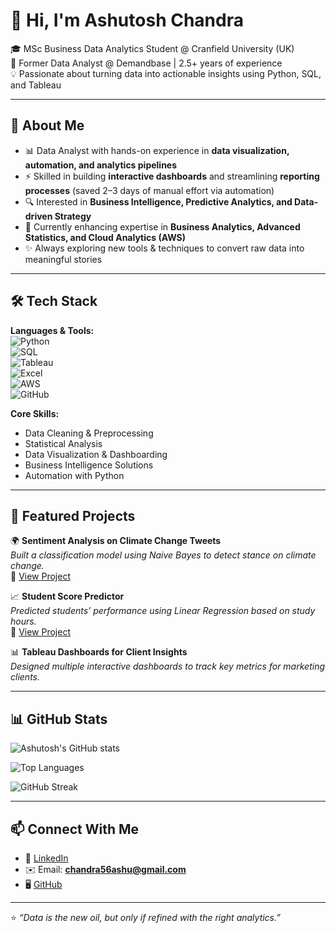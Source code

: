 # 👋 Hi, I'm Ashutosh Chandra  

🎓 MSc Business Data Analytics Student @ Cranfield University (UK)  
💼 Former Data Analyst @ Demandbase | 2.5+ years of experience  
💡 Passionate about turning data into actionable insights using Python, SQL, and Tableau  

---

## 🚀 About Me  
- 📊 Data Analyst with hands-on experience in **data visualization, automation, and analytics pipelines**  
- ⚡ Skilled in building **interactive dashboards** and streamlining **reporting processes** (saved 2–3 days of manual effort via automation)  
- 🔍 Interested in **Business Intelligence, Predictive Analytics, and Data-driven Strategy**  
- 🌱 Currently enhancing expertise in **Business Analytics, Advanced Statistics, and Cloud Analytics (AWS)**  
- ✨ Always exploring new tools & techniques to convert raw data into meaningful stories  

---

## 🛠️ Tech Stack  

**Languages & Tools:**  
![Python](https://img.shields.io/badge/Python-3776AB?style=for-the-badge&logo=python&logoColor=white)  
![SQL](https://img.shields.io/badge/SQL-4479A1?style=for-the-badge&logo=postgresql&logoColor=white)  
![Tableau](https://img.shields.io/badge/Tableau-E97627?style=for-the-badge&logo=tableau&logoColor=white)  
![Excel](https://img.shields.io/badge/Excel-217346?style=for-the-badge&logo=microsoft-excel&logoColor=white)  
![AWS](https://img.shields.io/badge/AWS-FF9900?style=for-the-badge&logo=amazon-aws&logoColor=white)  
![GitHub](https://img.shields.io/badge/GitHub-100000?style=for-the-badge&logo=github&logoColor=white)  

**Core Skills:**  
- Data Cleaning & Preprocessing  
- Statistical Analysis  
- Data Visualization & Dashboarding  
- Business Intelligence Solutions  
- Automation with Python  

---

## 📌 Featured Projects  

🌍 **Sentiment Analysis on Climate Change Tweets**  
*Built a classification model using Naive Bayes to detect stance on climate change.*  
🔗 [View Project](https://github.com/chandra56ashu/Sentimental-Analysis)  

📈 **Student Score Predictor**  
*Predicted students’ performance using Linear Regression based on study hours.*  
🔗 [View Project](https://github.com/chandra56ashu/The-sparks-foundation-internship-Ashutosh-Chandra)  

📊 **Tableau Dashboards for Client Insights**  
*Designed multiple interactive dashboards to track key metrics for marketing clients.*  


---

## 📊 GitHub Stats  

![Ashutosh's GitHub stats](https://github-readme-stats.vercel.app/api?username=yourusername&show_icons=true&theme=tokyonight)  

![Top Languages](https://github-readme-stats.vercel.app/api/top-langs/?username=yourusername&layout=compact&theme=tokyonight)  

![GitHub Streak](https://github-readme-streak-stats.herokuapp.com/?user=yourusername&theme=tokyonight)  

---

## 📫 Connect With Me  
- 💼 [LinkedIn](https://www.linkedin.com/in/ashutoshchandra8)  
- ✉️ Email: **chandra56ashu@gmail.com**  
- 🖥️ [GitHub](https://github.com/yourusername)  

---

⭐ *“Data is the new oil, but only if refined with the right analytics.”*  
